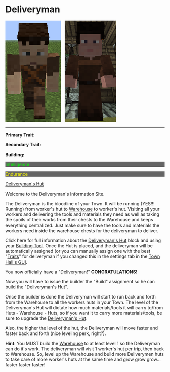 # Deliveryman

<div class="infobox box text-center">
<img src="../../assets/images/workers/D-man_M.png" alt="Deliveryman Male" />&nbsp;&nbsp;&nbsp;<img src="../../assets/images/workers/D-man_F.png" alt="Deliveryman Female" />
<hr />
  <div class="row section-text text-left">
    <div class="col">
      <p><strong>Primary Trait:</strong></p>
      <p><strong>Secondary Trait:</strong></p>
      <p><strong>Building:</strong></p>
    </div>
    <div class="col">
      <p style="background-color:rgb(100, 100, 100); color:rgb(0, 255, 0);">Intelligence</p>
      <p style="background-color:rgb(100, 100, 100); color:rgb(255, 255, 0);">Endurance</p>
      <p><a href="../buildings/deliveryman">Deliveryman's Hut</a></p>
    </div>
  </div>
</div>

Welcome to the Deliveryman's Information Site.

The Deliveryman is the bloodline of your Town. It will be running (YES!!! Running) from worker's hut to [Warehouse](../../source/buildings/warehouse) to worker's hut. Visiting all your workers and delivering the tools and materials they need as well as taking the spoils of their works from their chests to the Warehouse and keeps everything centralized. Just make sure to have the tools and materials the workers need inside the warehouse chests for the deliveryman to deliver.

Click here for full information about the [Deliveryman's Hut](../buildings/deliveryman) block and using your [Building Tool](../items/buildingtool). Once the Hut is placed, and the deliveryman will be automatically assigned (or you can manually assign one with the best "[Traits](../systems/workerinfo)" for deliveryman if you changed this in the settings tab in the [Town Hall's GUI](../../source/buildings/townhall).

You now officially have a "Deliveryman!" **CONGRATULATIONS!**

Now you will have to issue the builder the "Build" assignment so he can build the "Deliveryman's Hut".

Once the builder is done the Deliveryman will start to run back and forth from the Warehouse to all the workers huts in your Town. The level of the Deliveryman's Hut will dictate how much materials/tools it will carry to/from Huts - Warehouse - Huts, so if you want it to carry more materials/tools, be sure to upgrade the [Deliveryman's Hut](../buildings/deliveryman).

Also, the higher the level of the hut, the Deliveryman will move faster and faster back and forth (nice leveling perk, right?).

**Hint**: You MUST build the [Warehouse](../../source/buildings/warehouse) to at least level 1 so the Deliveryman can do it's work. The deliveryman will visit 1 worker's hut per trip, then back to Warehouse. So, level up the Warehouse and build more Deliverymen huts to take care of more worker's huts at the same time and grow grow grow... faster faster faster!
